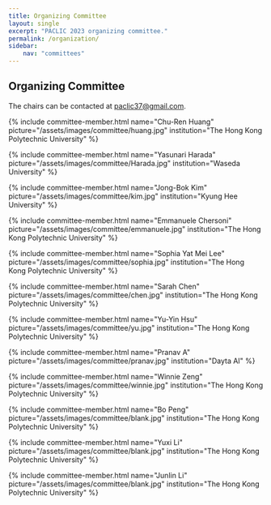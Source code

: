 ```yaml
---
title: Organizing Committee
layout: single
excerpt: "PACLIC 2023 organizing committee."
permalink: /organization/
sidebar: 
    nav: "committees"
---
```


<h2>Organizing Committee</h2>

The chairs can be contacted at [paclic37@gmail.com](mailto:paclic37@gmail.com).

{% include committee-member.html
   name="Chu-Ren Huang"
   picture="/assets/images/committee/huang.jpg"
   institution="The Hong Kong Polytechnic University"
%}

{% include committee-member.html
   name="Yasunari Harada"
   picture="/assets/images/committee/Harada.jpg"
   institution="Waseda University"
%}

{% include committee-member.html
   name="Jong-Bok Kim"
   picture="/assets/images/committee/kim.jpg"
   institution="Kyung Hee University"
%}

{% include committee-member.html
   name="Emmanuele Chersoni"
   picture="/assets/images/committee/emmanuele.jpg"
   institution="The Hong Kong Polytechnic University"
%}


{% include committee-member.html
   name="Sophia Yat Mei Lee"
   picture="/assets/images/committee/sophia.jpg"
   institution="The Hong Kong Polytechnic University"
%}

{% include committee-member.html
   name="Sarah Chen"
   picture="/assets/images/committee/chen.jpg"
   institution="The Hong Kong Polytechnic University"
%}

{% include committee-member.html
   name="Yu-Yin Hsu"
   picture="/assets/images/committee/yu.jpg"
   institution="The Hong Kong Polytechnic University"
%}

{% include committee-member.html
   name="Pranav A"
   picture="/assets/images/committee/pranav.jpg"
   institution="Dayta AI"
%}

{% include committee-member.html
   name="Winnie Zeng"
   picture="/assets/images/committee/winnie.jpg"
   institution="The Hong Kong Polytechnic University"
%}

{% include committee-member.html
   name="Bo Peng"
   picture="/assets/images/committee/blank.jpg"
   institution="The Hong Kong Polytechnic University"
%}

{% include committee-member.html
   name="Yuxi Li"
   picture="/assets/images/committee/blank.jpg"
   institution="The Hong Kong Polytechnic University"
%}

{% include committee-member.html
   name="Junlin Li"
   picture="/assets/images/committee/blank.jpg"
   institution="The Hong Kong Polytechnic University"
%}